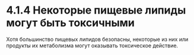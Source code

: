 # 4.1.4 Некоторые пищевые липиды могут быть токсичными

Хотя большинство пищевых липидов безопасны, некоторые из них или продукты их метаболизма могут оказывать токсическое действие.
